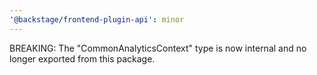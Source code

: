 ```yaml
---
'@backstage/frontend-plugin-api': minor
---
```


BREAKING: The "CommonAnalyticsContext" type is now internal and no longer exported from this package.
